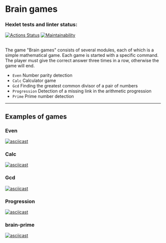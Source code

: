 


Brain games
========================
### Hexlet tests and linter status:
[![Actions Status](https://github.com/mkh1n/java-project-61/actions/workflows/hexlet-check.yml/badge.svg)](https://github.com/mkh1n/java-project-61/actions)
[![Maintainability](https://api.codeclimate.com/v1/badges/0656ea041caf11ac8b9e/maintainability)](https://codeclimate.com/github/mkh1n/java-project-61/maintainability)

<br>
The game "Brain games" consists of several modules, each of which is a simple mathematical game.
Each game is started with a specific command. The player must give the correct answer three times in a row, otherwise the game will end.

* `Even` Number parity detection
* `Calc` Calculator game
* `Gcd` Finding the greatest common divisor of a pair of numbers
* `Progression` Detection of a missing link in the arithmetic progression
* `Prime` Prime number detection

---
## Examples of games ##
### Even ###

[![asciicast](https://asciinema.org/a/ntR2wRMBsrlE1zuY503M1clTk.svg)](https://asciinema.org/a/ntR2wRMBsrlE1zuY503M1clTk)

### Calc ###
[![asciicast](https://asciinema.org/a/pYtO4bn8oc4ZGFw5SRtz9sO9j.svg)](https://asciinema.org/a/pYtO4bn8oc4ZGFw5SRtz9sO9j)

### Gcd ###
[![asciicast](https://asciinema.org/a/kNeNBxB0fSzTtCJA4CCgKBZxH.svg)](https://asciinema.org/a/kNeNBxB0fSzTtCJA4CCgKBZxH)

### Progression ###
[![asciicast](https://asciinema.org/a/stqCgljQLkR4zQORLyLY9fB5J.svg)](https://asciinema.org/a/stqCgljQLkR4zQORLyLY9fB5J)

### brain-prime ###
[![asciicast](https://asciinema.org/a/9gAwHeKb7VWERBGMwFalildT2.svg)](https://asciinema.org/a/9gAwHeKb7VWERBGMwFalildT2)
